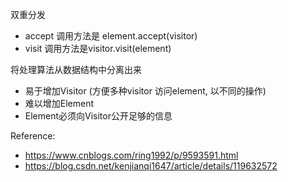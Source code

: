 双重分发

+ accept 调用方法是 element.accept(visitor)
+ visit 调用方法是visitor.visit(element)

将处理算法从数据结构中分离出来
+ 易于增加Visitor (方便多种visitor 访问element, 以不同的操作)
+ 难以增加Element
+ Element必须向Visitor公开足够的信息

Reference:
+ https://www.cnblogs.com/ring1992/p/9593591.html
+ https://blog.csdn.net/kenjianqi1647/article/details/119632572